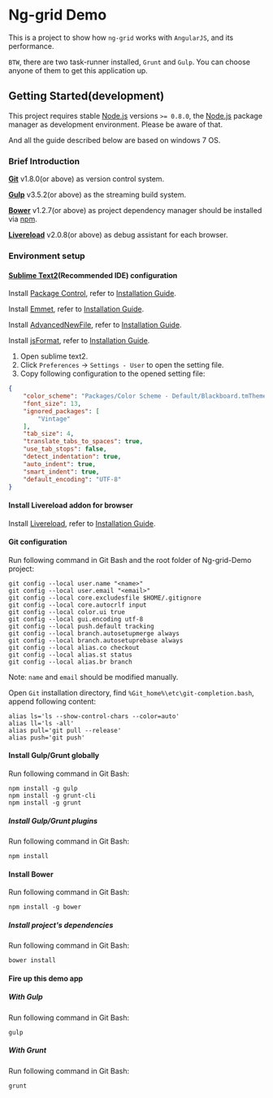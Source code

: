 Ng-grid Demo
==================

This is a project to show how `ng-grid` works with `AngularJS`, and its performance.

`BTW`, there are two task-runner installed, `Grunt` and `Gulp`. You can choose anyone of them to get this application up.

## Getting Started(development)

This project requires stable [Node.js](http://nodejs.org/) versions `>= 0.8.0`, the [Node.js](http://nodejs.org/) package manager as development environment. Please be aware of that.

And all the guide described below are based on windows 7 OS.

### Brief Introduction

<b>[Git](http://git-scm.com/downloads)</b> v1.8.0(or above) as  version control system.

<b>[Gulp](http://gulpjs.com/)</b> v3.5.2(or above) as  the streaming build system.

<b>[Bower](http://bower.io/)</b> v1.2.7(or above) as project dependency manager should be installed via [npm](https://npmjs.org/).

<b>[Livereload](http://livereload.com/)</b> v2.0.8(or above) as debug assistant for each browser.

### Environment setup

#### [Sublime Text2](http://www.sublimetext.com/)(Recommended IDE) configuration

Install [Package Control](https://sublime.wbond.net/), refer to [Installation Guide](https://sublime.wbond.net/installation).

Install [Emmet](http://emmet.io/), refer to [Installation Guide](https://github.com/sergeche/emmet-sublime#how-to-install).

Install [AdvancedNewFile](https://github.com/skuroda/Sublime-AdvancedNewFile), refer to [Installation Guide](https://github.com/skuroda/Sublime-AdvancedNewFile#installation).

Install [jsFormat](https://github.com/jdc0589/JsFormat), refer to [Installation Guide](https://github.com/jdc0589/JsFormat#install).

1. Open sublime text2.
2. Click `Preferences` -> `Settings - User` to open the setting file.
3. Copy following configuration to the opened setting file:

```JSON
{
    "color_scheme": "Packages/Color Scheme - Default/Blackboard.tmTheme",
    "font_size": 13,
    "ignored_packages": [
        "Vintage"
    ],
    "tab_size": 4,
    "translate_tabs_to_spaces": true,
    "use_tab_stops": false,
    "detect_indentation": true,
    "auto_indent": true,
    "smart_indent": true,
    "default_encoding": "UTF-8"
}
```

#### Install Livereload addon for browser

Install [Livereload](http://livereload.com/), refer to [Installation Guide](http://feedback.livereload.com/knowledgebase/articles/86242-how-do-i-install-and-use-the-browser-extensions-).

#### Git configuration

Run following command in Git Bash and the root folder of Ng-grid-Demo project:

```shell
git config --local user.name "<name>"
git config --local user.email "<email>"
git config --local core.excludesfile $HOME/.gitignore
git config --local core.autocrlf input
git config --local color.ui true
git config --local gui.encoding utf-8
git config --local push.default tracking
git config --local branch.autosetupmerge always
git config --local branch.autosetuprebase always
git config --local alias.co checkout
git config --local alias.st status
git config --local alias.br branch
```

Note: `name` and `email` should be modified manually.

Open `Git` installation directory, find `%Git_home%\etc\git-completion.bash`, append following content:

```Shell
alias ls='ls --show-control-chars --color=auto'
alias ll='ls -all'
alias pull='git pull --release'
alias push='git push'
```

#### Install Gulp/Grunt globally

Run following command in Git Bash:

```shell
npm install -g gulp
npm install -g grunt-cli
npm install -g grunt
```

##### Install Gulp/Grunt plugins

Run following command in Git Bash:

```shell
npm install
```

#### Install Bower

Run following command in Git Bash:

```shell
npm install -g bower
```

##### Install project's dependencies

Run following command in Git Bash:

```shell
bower install
```

#### Fire up this demo app

##### With Gulp

Run following command in Git Bash:

```shell
gulp
```

##### With Grunt

Run following command in Git Bash:

```shell
grunt
```
